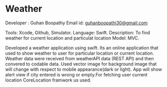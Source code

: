 # Weather
 Developer : Guhan Boopathy
 Email id: guhanboopathi30@gmail.com
 
 Tools: Xcode, Github, Simulator.
 Language: Swift.
 Description: To find weather for current location and particulat location
 Model: MVC.
 
Developed a weather application using swift. Its an online application that used to show weather to user for particular location or current location.  Weather data were received from weatherAPI data (REST API) and then convered to codable data. Used vector image for background image that will change with respect to mobile appearance(dark or light).  App will show alert view if city entered is wrong or empty.For fetching user current location CoreLocation framwork us used.
